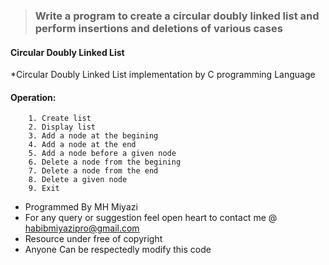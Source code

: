 > ### Write a program to create a circular doubly linked list and perform insertions and deletions of various cases
#### Circular Doubly Linked List

*Circular Doubly Linked List implementation by C programming Language
#### Operation:
        1. Create list
        2. Display list
        3. Add a node at the begining
        4. Add a node at the end
        5. Add a node before a given node
        6. Delete a node from the begining
        7. Delete a node from the end
        8. Delete a given node
        9. Exit

 * Programmed By MH Miyazi
 * For any query or suggestion feel open heart to contact me @ habibmiyazipro@gmail.com
 * Resource under free of copyright
 * Anyone Can be respectedly modify this code
 
 
